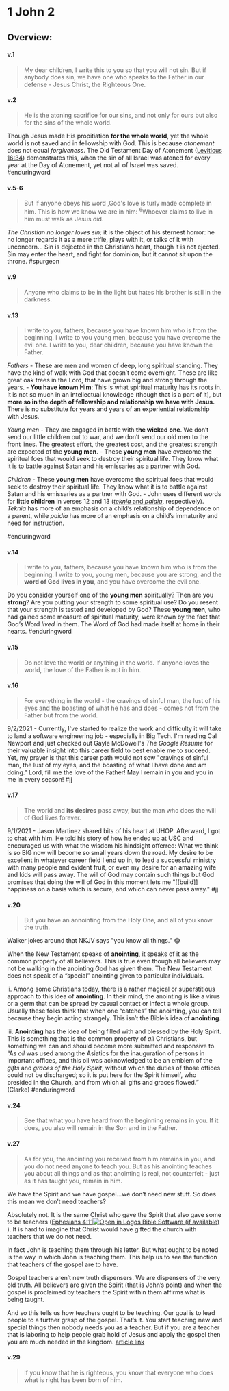 # 1 John 2

## Overview:



#### v.1
>My dear children, I write this to you so that you will not sin. But if anybody does sin, we have one who speaks to the Father in our defense - Jesus Christ, the Righteous One.

#### v.2
>He is the atoning sacrifice for our sins, and not only for ours but also for the sins of the whole world.

Though Jesus made His propitiation **for the whole world**, yet the whole world is not saved and in fellowship with God. This is because _atonement_ does not equal _forgiveness_. The Old Testament Day of Atonement ([Leviticus 16:34](https://www.blueletterbible.org/search/preSearch.cfm?Criteria=Leviticus+16.34&t=NKJV)) demonstrates this, when the sin of all Israel was atoned for every year at the Day of Atonement, yet not all of Israel was saved.
#enduringword 

#### v.5-6
>But if anyone obeys his word ,God's love is turly made complete in him. This is how we know we are in him: <sup>6</sup>Whoever claims to live in him must walk as Jesus did.

_The Christian no longer loves sin;_ it is the object of his sternest horror: he no longer regards it as a mere trifle, plays with it, or talks of it with unconcern… Sin is dejected in the Christian’s heart, though it is not ejected. Sin may enter the heart, and fight for dominion, but it cannot sit upon the throne.
#spurgeon 


#### v.9
>Anyone who claims to be in the light but hates his brother is still in the darkness.

#### v.13
>I write to you, fathers, because you have known him who is from the beginning. I write to you young men, because you have overcome the evil one. I write to you, dear children, because you have known the Father.

*Fathers*
	- These are men and women of deep, long spiritual standing. They have the kind of walk with God that doesn’t come overnight. These are like great oak trees in the Lord, that have grown big and strong through the years.
	- **You have known Him**: This is what spiritual maturity has its roots in. It is not so much in an intellectual knowledge (though that is a part of it), but **more so in the depth of fellowship and relationship we have with Jesus.** There is no substitute for years and years of an experiential relationship with Jesus.
	
*Young men*
	- They are engaged in battle with **the wicked one**. We don’t send our little children out to war, and we don’t send our old men to the front lines. The greatest effort, the greatest cost, and the greatest strength are expected of the **young men**.
	- These **young men** have overcome the spiritual foes that would seek to destroy their spiritual life. They know what it is to battle against Satan and his emissaries as a partner with God.

*Children*
	- These **young men** have overcome the spiritual foes that would seek to destroy their spiritual life. They know what it is to battle against Satan and his emissaries as a partner with God.
	- John uses different words for **little children** in verses 12 and 13 ([_teknia_ and _paidia_](Greek), respectively). _Teknia_ has more of an emphasis on a child’s relationship of dependence on a parent, while _paidia_ has more of an emphasis on a child’s immaturity and need for instruction.

#enduringword 
	
#### v.14
>I write to you, fathers, because you have known him who is from the beginning. I write to you, young men, because you are strong, and the **word of God lives in you**, and you have overcome the evil one.

Do you consider yourself one of the **young men** spiritually? Then are you **strong**? Are you putting your strength to some spiritual use? Do you resent that your strength is tested and developed by God? These **young men**, who had gained some measure of spiritual maturity, were known by the fact that God’s Word _lived_ in them. The Word of God had made itself at home in their hearts.
#enduringword 

#### v.15
>Do not love the world or anything in the world. If anyone loves the world, the love of the Father is not in him.


#### v.16
>For everything in the world - the cravings of sinful man, the lust of his eyes and the boasting of what he has and does - comes not from the Father but from the world.

9/2/2021 - Currently, I've started to realize the work and difficulty it will take to land a software engineering job - especially in Big Tech. I'm reading Cal Newport and just checked out Gayle McDowell's *The Google Resume* for their valuable insight into this career field to best enable me to succeed. Yet, my prayer is that this career path would not sow "cravings of sinful man, the lust of my eyes, and the boasting of what I have done and am doing." Lord, fill me the love of the Father! May I remain in you and you in me in every season!
#jj 

#### v.17
>The world and **its desires** pass away, but the man who does the will of God lives forever.

9/1/2021 - Jason Martinez shared bits of his heart at UHOP. Afterward, I got to chat with him. He told his story of how he ended up at USC and encouraged us with what the wisdom his hindsight offerred: What we think is so BIG now will become so small years down the road. My desire to be excellent in whatever career field I end up in, to lead a successful ministry with many people and evident fruit, or even my desire for an amazing wife and kids will pass away. The will of God may contain such things but God promises that doing the will of God in this moment lets me "[[build]] happiness on a basis which is secure, and which can never pass away."
#jj 

#### v.20
>But you have an annointing from the Holy One, and all of you know the truth.

Walker jokes around that NKJV says "you know all things." 😂

When the New Testament speaks of **anointing**, it speaks of it as the common property of all believers. This is true even though all believers may not be walking in the anointing God has given them. The New Testament does not speak of a “special” anointing given to particular individuals.

ii. Among some Christians today, there is a rather magical or superstitious approach to this idea of **anointing**. In their mind, the anointing is like a virus or a germ that can be spread by casual contact or infect a whole group. Usually these folks think that when one “catches” the anointing, you can tell because they begin acting strangely. This isn’t the Bible’s idea of **anointing**.

iii. **Anointing** has the idea of being filled with and blessed by the Holy Spirit. This is something that is the common property of _all_ Christians, but something we can and should become more submitted and responsive to. “As _oil_ was used among the Asiatics for the inauguration of persons in important offices, and this oil was acknowledged to be an emblem of the _gifts_ and _graces of the Holy Spirit_, without which the duties of those offices could not be discharged; so it is put here for the Spirit himself, who presided in the Church, and from which all gifts and graces flowed.” (Clarke)
#enduringword 

#### v.24
>See that what you have heard from the beginning remains in you. If it does, you also will remain in the Son and in the Father.

#### v.27
>As for you, the anointing you received from him remains in you, and you do not need anyone to teach you. But as his anointing teaches you about all things and as that anointing is real, not counterfeit - just as it has taught you, remain in him.

We have the Spirit and we have gospel…we don’t need new stuff. So does this mean we don’t need teachers?

Absolutely not. It is the same Christ who gave the Spirit that also gave some to be teachers ([Ephesians 4:11](https://biblia.com/bible/esv/Eph%204.11)[![](http://www.logos.com/images/Corporate/LibronixLink_dark.png "Open in Logos Bible Software (if available)")](libronixdls:keylink|ref=[en]bible:Eph4.11|res=LLS:ESV)). It is hard to imagine that Christ would have gifted the church with teachers that we do not need.

In fact John is teaching them through his letter. But what ought to be noted is the way in which John is teaching them. This help us to see the function that teachers of the gospel are to have.

Gospel teachers aren’t new truth dispensers. We are dispensers of the very old truth. All believers are given the Spirit (that is John’s point) and when the gospel is proclaimed by teachers the Spirit within them affirms what is being taught.

And so this tells us how teachers ought to be teaching. Our goal is to lead people to a further grasp of the gospel. That’s it. You start teaching new and special things then nobody needs you as a teacher. But if you are a teacher that is laboring to help people grab hold of Jesus and apply the gospel then you are much needed in the kingdom.
[article link](http://www.mikeleake.net/2014/10/does-1-john-227-mean-i-dont-need-my-sunday-school-teacher.html)

#### v.29
>If you know that he is righteous, you know that everyone who does what is right has been born of him.

